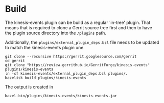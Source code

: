 # Build

The kinesis-events plugin can be build as a regular 'in-tree' plugin. That means
that is required to clone a Gerrit source tree first and then to have the plugin
source directory into the `/plugins` path.

Additionally, the `plugins/external_plugin_deps.bzl` file needs to be updated to
match the kinesis-events plugin one.

```shell script
git clone --recursive https://gerrit.googlesource.com/gerrit
cd gerrit
git clone "https://review.gerrithub.io/GerritForge/kinesis-events" plugins/kinesis-events
ln -sf kinesis-events/external_plugin_deps.bzl plugins/.
bazelisk build plugins/kinesis-events
```

The output is created in 

```
bazel-bin/plugins/kinesis-events/kinesis-events.jar
```
